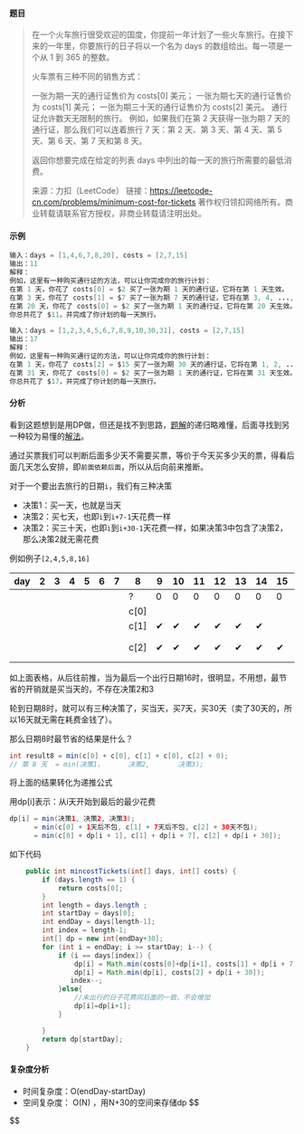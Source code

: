 #### 题目

> 在一个火车旅行很受欢迎的国度，你提前一年计划了一些火车旅行。在接下来的一年里，你要旅行的日子将以一个名为 days 的数组给出。每一项是一个从 1 到 365 的整数。
>
> 火车票有三种不同的销售方式：
>
> 一张为期一天的通行证售价为 costs[0] 美元；
> 一张为期七天的通行证售价为 costs[1] 美元；
> 一张为期三十天的通行证售价为 costs[2] 美元。
> 通行证允许数天无限制的旅行。 例如，如果我们在第 2 天获得一张为期 7 天的通行证，那么我们可以连着旅行 7 天：第 2 天、第 3 天、第 4 天、第 5 天、第 6 天、第 7 天和第 8 天。
>
> 返回你想要完成在给定的列表 days 中列出的每一天的旅行所需要的最低消费。
>
> 来源：力扣（LeetCode）
> 链接：https://leetcode-cn.com/problems/minimum-cost-for-tickets
> 著作权归领扣网络所有。商业转载请联系官方授权，非商业转载请注明出处。

#### 示例

```java
输入：days = [1,4,6,7,8,20], costs = [2,7,15]
输出：11
解释： 
例如，这里有一种购买通行证的方法，可以让你完成你的旅行计划：
在第 1 天，你花了 costs[0] = $2 买了一张为期 1 天的通行证，它将在第 1 天生效。
在第 3 天，你花了 costs[1] = $7 买了一张为期 7 天的通行证，它将在第 3, 4, ..., 9 天生效。
在第 20 天，你花了 costs[0] = $2 买了一张为期 1 天的通行证，它将在第 20 天生效。
你总共花了 $11，并完成了你计划的每一天旅行。
```

```java
输入：days = [1,2,3,4,5,6,7,8,9,10,30,31], costs = [2,7,15]
输出：17
解释：
例如，这里有一种购买通行证的方法，可以让你完成你的旅行计划： 
在第 1 天，你花了 costs[2] = $15 买了一张为期 30 天的通行证，它将在第 1, 2, ..., 30 天生效。
在第 31 天，你花了 costs[0] = $2 买了一张为期 1 天的通行证，它将在第 31 天生效。 
你总共花了 $17，并完成了你计划的每一天旅行。
```

#### 分析

看到这题想到是用DP做，但还是找不到思路，[题解](https://leetcode-cn.com/problems/minimum-cost-for-tickets/solution/zui-di-piao-jie-by-leetcode-solution/)的递归略难懂，后面寻找到另一种较为易懂的[解法](https://leetcode-cn.com/problems/minimum-cost-for-tickets/solution/java-dong-tai-gui-hua-si-lu-bu-zou-cong-hou-xiang-/)。

通过买票我们可以判断后面多少天不需要买票，等价于今天买多少天的票，得看后面几天怎么安排，即``前面依赖后面``，所以从后向前来推断。

对于一个要出去旅行的日期``i``，我们有三种决策

- 决策1：买一天，也就是当天
- 决策2：买七天，也即``i``到``i+7-1``天花费一样
- 决策2：买三十天，也即``i``到``i+30-1``天花费一样，如果决策3中包含了决策2，那么决策2就无需花费

例如例子``[2,4,5,8,16]``

| day  | 2    | 3    | 4    | 5    | 6    | 7    | 8    | 9    | 10   | 11   | 12   | 13   | 14   | 15   | 16     | 17   | ...  |
| ---- | ---- | ---- | ---- | ---- | ---- | ---- | ---- | ---- | ---- | ---- | ---- | ---- | ---- | ---- | ------ | ---- | ---- |
|      |      |      |      |      |      |      | ?    | 0    | 0    | 0    | 0    | 0    | 0    | 0    | c[0]   | 0    | 0    |
|      |      |      |      |      |      |      | c[0] |      |      |      |      |      |      |      | c[0]   |      |      |
|      |      |      |      |      |      |      | c[1] | ✔    | ✔    | ✔    | ✔    | ✔    | ✔    |      | c[0]   |      |      |
|      |      |      |      |      |      |      | c[2] | ✔    | ✔    | ✔    | ✔    | ✔    | ✔    | ✔    | ✔（0） | ✔    | ✔    |

如上面表格，从后往前推，当为最后一个出行日期16时，很明显，不用想，最节省的开销就是买当天的，不存在决策2和3

轮到日期8时，就可以有三种决策了，买当天，买7天，买30天（卖了30天的，所以16天就无需在耗费金钱了）。

那么日期8时最节省的结果是什么？

```java
int result8 = min(c[0] + c[0], c[1] + c[0], c[2] + 0);
// 第 8 天  = min(决策1，      决策2,       决策3);
```

将上面的结果转化为递推公式

用dp[i]表示：从i天开始到最后的最少花费

```java
dp[i] = min(决策1, 决策2, 决策3);
      = min(c[0] + 1天后不包, c[1] + 7天后不包, c[2] + 30天不包);
      = min(c[0] + dp[i + 1], c[1] + dp[i + 7], c[2] + dp[i + 30]);
```

如下代码

```java
    public int mincostTickets(int[] days, int[] costs) {
        if (days.length == 1) {
            return costs[0];
        }
        int length = days.length ;
        int startDay = days[0];
        int endDay = days[length-1];
        int index = length-1;
        int[] dp = new int[endDay+30];
        for (int i = endDay; i >= startDay; i--) {
            if (i == days[index]) {
                dp[i] = Math.min(costs[0]+dp[i+1], costs[1] + dp[i + 7]);
                dp[i] = Math.min(dp[i], costs[2] + dp[i + 30]);
               index--;
            }else{
                //未出行的日子花费同后面的一致，不会增加
                dp[i]=dp[i+1];
            }

        }
        return dp[startDay];
    }
```

#### 复杂度分析

- 时间复杂度：O(endDay-startDay)
- 空间复杂度： O(N) ，用N+30的空间来存储dp
$$

$$


